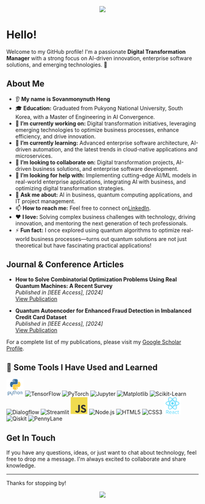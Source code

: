 <p align="center">
<!--   <img src="https://capsule-render.vercel.app/api?type=waving&color=gradient&text=Hello!&height=100&section=header"/> -->
  <img src="https://capsule-render.vercel.app/api?type=blur&height=300&color=gradient&text=Sovanmonynuth%20Heng&reversal=false&animation=twinkling&fontColor=739186"/>
</p>

# Hello!

Welcome to my GitHub profile! I'm a passionate **Digital Transformation Manager** with a strong focus on AI-driven innovation, enterprise software solutions, and emerging technologies. 🚀

## About Me

* 👂 **My name is Sovanmonynuth Heng**
* 🎓 **Education:** Graduated from Pukyong National University, South Korea, with a Master of Engineering in AI Convergence.
* 🔭 **I’m currently working on:** Digital transformation initiatives, leveraging emerging technologies to optimize business processes, enhance efficiency, and drive innovation.
* 🌱 **I’m currently learning:** Advanced enterprise software architecture, AI-driven automation, and the latest trends in cloud-native applications and microservices.
* 🤝 **I’m looking to collaborate on:** Digital transformation projects, AI-driven business solutions, and enterprise software development.
* 🤔 **I’m looking for help with:** Implementing cutting-edge AI/ML models in real-world enterprise applications, integrating AI with business, and optimizing digital transformation strategies.
* 💬 **Ask me about:** AI in business, quantum computing applications, and IT project management.
* 📫 **How to reach me:** Feel free to connect on[LinkedIn](www.linkedin.com/in/sovanmonynuth-heng).
* ❤️ **I love:** Solving complex business challenges with technology, driving innovation, and mentoring the next generation of tech professionals.
* ⚡ **Fun fact:** I once explored using quantum algorithms to optimize real-world business processes—turns out quantum solutions are not just theoretical but have fascinating practical applications!


## Journal & Conference Articles

- **How to Solve Combinatorial Optimization Problems Using Real Quantum Machines: A Recent Survey**  
  *Published in [IEEE Access], [2024]*  
  [View Publication](https://ieeexplore.ieee.org/document/9934910)  

- **Quantum Autoencoder for Enhanced Fraud Detection in Imbalanced Credit Card Dataset**  
*Published in [IEEE Access], [2024]*    
  [View Publication](https://ieeexplore.ieee.org/abstract/document/10752554)  

For a complete list of my publications, please visit my [Google Scholar Profile](https://scholar.google.com/citations?user=KEfjmk8AAAAJ&hl=en&authuser=1).


<h2>🚀 Some Tools I Have Used and Learned</h2>
<p align="left">
  <!-- Machine Learning Icons -->
  <img src="https://raw.githubusercontent.com/devicons/devicon/master/icons/python/python-original-wordmark.svg" alt="Python" width="45" height="45"/>
  <img src="https://cdn.jsdelivr.net/gh/devicons/devicon/icons/tensorflow/tensorflow-original.svg" alt="TensorFlow" width="45" height="45"/>
  <img src="https://cdn.jsdelivr.net/gh/devicons/devicon/icons/pytorch/pytorch-original.svg" alt="PyTorch" width="45" height="45"/>
  <img src="https://cdn.jsdelivr.net/gh/devicons/devicon/icons/jupyter/jupyter-original.svg" alt="Jupyter" width="45" height="45"/>
  <img src="https://upload.wikimedia.org/wikipedia/commons/8/84/Matplotlib_icon.svg" alt="Matplotlib" width="45" height="45"/>
  <img src="https://scikit-learn.org/stable/_static/scikit-learn-logo-small.png" alt="Scikit-Learn" width="45" height="45"/>
  <img src="https://www.svgrepo.com/show/353648/dialogflow.svg" alt="Dialogflow" width="45" height="45"/>
  <img src="https://encrypted-tbn0.gstatic.com/images?q=tbn:ANd9GcTGDKmSgL7UJ6sstMUQTtjI2iDN7ClN2jRZ5Q&s" alt="Streamlit" width="45" height="45"/>


  <!-- Full Stack Icons -->
  <img src="https://raw.githubusercontent.com/devicons/devicon/master/icons/javascript/javascript-original.svg" alt="JavaScript" width="45" height="45"/>
  <img src="https://cdn.jsdelivr.net/gh/devicons/devicon/icons/nodejs/nodejs-original-wordmark.svg" alt="Node.js" width="45" height="45"/>
  <img src="https://cdn.jsdelivr.net/gh/devicons/devicon/icons/html5/html5-original.svg" alt="HTML5" width="45" height="45"/>
  <img src="https://cdn.jsdelivr.net/gh/devicons/devicon/icons/css3/css3-original-wordmark.svg" alt="CSS3" width="45" height="45"/>
  <img src="https://raw.githubusercontent.com/devicons/devicon/master/icons/react/react-original-wordmark.svg" alt="React" width="45" height="45"/>

  <!-- Quantum Computing Icons -->
  <img src="https://encrypted-tbn0.gstatic.com/images?q=tbn:ANd9GcTGO-McYS0sj1JBBgQA6-QMP49YIJsSQdRjWg&s" alt="Qiskit" width="45" height="45"/>
  <img src="https://media.licdn.com/dms/image/v2/C560BAQEcSmPzmwGu5g/company-logo_200_200/company-logo_200_200/0/1677204651906/pennylaneai_logo?e=2147483647&v=beta&t=yEu-P4cnI9PsZaAPMciNdKabq-7SYrS_wpwQiULjLv4" alt="PennyLane" width="45" height="45"/>

</p>

## Get In Touch

If you have any questions, ideas, or just want to chat about technology, feel free to drop me a message. I'm always excited to collaborate and share knowledge.

---

Thanks for stopping by!

<p align="center">
  <img src="https://capsule-render.vercel.app/api?type=waving&color=gradient&height=100&section=footer"/>
</p>

